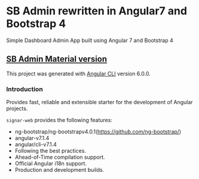 # SB Admin rewritten in Angular7 and Bootstrap 4

Simple Dashboard Admin App built using Angular 7 and Bootstrap 4


## [SB Admin Material version](https://github.com/start-javascript/sb-admin-material)

This project was generated with [Angular CLI](https://github.com/angular/angular-cli) version 6.0.0.

### Introduction

Provides fast, reliable and extensible starter for the development of Angular projects.

`signar-web` provides the following features:

*   ng-bootstrap/ng-bootstrapv4.0.1(https://github.com/ng-bootstrap/)
*   angular-v7.1.4
*   angular/cli-v7.1.4
*   Following the best practices.
*   Ahead-of-Time compilation support.
*   Official Angular i18n support.
*   Production and development builds.

